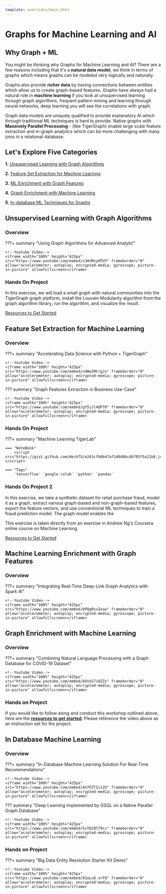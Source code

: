 ```yaml
---
template: overrides/main.html
---
```


# Graphs for Machine Learning and AI

## Why Graph + ML
You might be thinking why Graphs for Machine Learning and AI? There are a few reasons including that it's a **natural data model**, we think in terms of graphs which means graphs can be modeled very logically and naturally.

Graphs also provide **richer data** by having connections between entities which allow us to create graph-based features. Graphs have always had a natural role in **machine learning** if you look at unsupervised learning through graph algorithms, frequent pattern mining and learning through neural networks, deep learning you will see the correlations with graph. 

Graph data models are uniquely qualified to provide explanatory AI which through traditional ML techniques is hard to provide. Native graphs with **Massively Parallel Processing** - (like TigerGraph) enable large scale feature extraction and in-graph analytics which can be more challenging with many joins in a relational database.

## Let's Explore Five Categories

**1.** [Unsupervised Learning with Graph Algorithms](#unsupervised-learning-with-graph-algorithms)

**2.** [Feature Set Extraction for Machine Learning](#feature-set-extraction-for-machine-learning)

**3.** [ML Enrichment with Graph Features](#machine-learning-enrichment-with-graph-features)

**4.** [Graph Enrichment with Machine Learning](#graph-enrichment-with-machine-learning)

**5.** [In-database ML Techniques for Graphs](#in-database-machine-learning)


## Unsupervised Learning with Graph Algorithms

### Overview
???+ summary "Using Graph Algorithms for Advanced Analytic"

    <!--Youtube Video-->
    <iframe width="100%" height="425px" src="https://www.youtube.com/embed/s3HvMvyHTUY" frameborder="0" allow="accelerometer; autoplay; encrypted-media; gyroscope; picture-in-picture" allowfullscreen></iframe>

### Hands On Project
In this exercise, we will load a small graph with natural communities into the TigerGraph graph platform, install the Louvain Modularity algorithm from the graph algorithm library, run the algorithm, and visualize the result.

[Resources to Get Started](https://docs.google.com/document/d/1sjL9IOdEfE43f7il8UTU47I_51ue3QP9EAO8Nkezsgo/edit?usp=sharing)

## Feature Set Extraction for Machine Learning

### Overview
???+ summary "Accelerating Data Science with Python + TigerGraph"

    <!--Youtube Video-->
    <iframe width="100%" height="425px" src="https://www.youtube.com/embed/n4Ww2MtrgJs" frameborder="0" allow="accelerometer; autoplay; encrypted-media; gyroscope; picture-in-picture" allowfullscreen></iframe>

??? summary "Graph Features Extraction in Business Use-Case"

    <!--Youtube Video-->
    <iframe width="100%" height="425px" src="https://www.youtube.com/embed/gY5izl4QP70" frameborder="0" allow="accelerometer; autoplay; encrypted-media; gyroscope; picture-in-picture" allowfullscreen></iframe>

### Hands On Project

???+ summary  "Machine Learning TigerLab"
    
    === "NoteBook"
        <script src="https://gist.github.com/HerkTG/e263cfb0b47af1d0406cdb795f5a21b8.js"></script>

    === "Tags"
        `tensorflow` `google colab` `python` `pandas`

### Hands On Project 2

In this exercise, we take a synthetic dataset for retail purchase fraud, model it as a graph, extract various graph-based and non-graph-based features, export the feature vectors, and use conventional ML techniques to train a fraud prediction model.  The graph model enables the 

This exercise is taken directly from an exercise in Andrew Ng's Coursera online course on Machine Learning.  

[Resources to Get Started](https://docs.google.com/document/d/1HD5_qAUFtqf9YWkPBPQC7i84eDYRe7q6cD4nF3uUjoo/edit?usp=sharing)

## Machine Learning Enrichment with Graph Features

### Overview
???+ summary "Integrating Real-Time Deep-Link Graph Analytics with Spark AI"

    <!--Youtube Video-->
    <iframe width="100%" height="425px" src="https://www.youtube.com/embed/bPQgRzxZeaw" frameborder="0" allow="accelerometer; autoplay; encrypted-media; gyroscope; picture-in-picture" allowfullscreen></iframe>

## Graph Enrichment with Machine Learning

### Overview

???+ summary "Combining Natural Language Processing with a Graph Database for COVID-19 Dataset"

    <!--Youtube Video-->
    <iframe width="100%" height="425px" src="https://www.youtube.com/embed/8dskS7iOZZs" frameborder="0" allow="accelerometer; autoplay; encrypted-media; gyroscope; picture-in-picture" allowfullscreen></iframe>


### Hands on Project

If you would like to follow along and conduct this workshop outlined above, here are the [**resources to get started**](https://drive.google.com/drive/folders/1qEzX7SCvJ_z1-FYBCpwrH3XrvS-Pnqdk?usp=sharing). Please reference the video above as an instruction set for the project. 


## In Database Machine Learning

### Overview

???+ summary "In-Database Machine Learning Solution For Real-Time Recommendations"

    <!--Youtube Video-->
    <iframe width="100%" height="425px" src="https://www.youtube.com/embed/4n7PZTIv1ZU" frameborder="0" allow="accelerometer; autoplay; encrypted-media; gyroscope; picture-in-picture" allowfullscreen></iframe>

??? summary "Deep Learning Implemented by GSQL on a Native Parallel Graph Database"

    <!--Youtube Video-->
    <iframe width="100%" height="425px" src="https://www.youtube.com/embed/kvT6CBlT9cs" frameborder="0" allow="accelerometer; autoplay; encrypted-media; gyroscope; picture-in-picture" allowfullscreen></iframe>

### Hands on Project

???+ summary "Big Data Entity Resolution Starter Kit Demo"

    <!--Youtube Video-->
    <iframe width="100%" height="425px" src="https://www.youtube.com/embed/O1wLxO_xrFQ" frameborder="0" allow="accelerometer; autoplay; encrypted-media; gyroscope; picture-in-picture" allowfullscreen></iframe>

